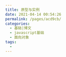 ```yaml
---
title: 原型与实例
date: 2021-04-14 00:54:26
permalink: /pages/acd9cb/
categories:
  - 基础|博文
  - javascript基础
  - 面向对象
tags:
  -
---
```

